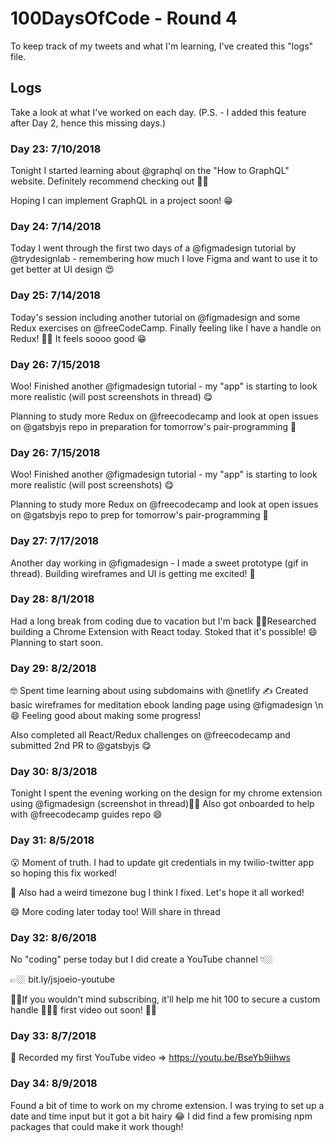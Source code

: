 # 100DaysOfCode - Round 4
To keep track of my tweets and what I'm learning, I've created this "logs" file.

## Logs
Take a look at what I've worked on each day. (P.S. - I added this feature after Day 2, hence this missing days.)

### Day 23: 7/10/2018
Tonight I started learning about @graphql on the "How to GraphQL" website. Definitely recommend checking out 👍🏼

Hoping I can implement GraphQL in a project soon! 😁
### Day 24: 7/14/2018
Today I went through the first two days of a @figmadesign tutorial by @trydesignlab - remembering how much I love Figma and want to use it to get better at UI design 😍
### Day 25: 7/14/2018
Today's session including another tutorial on @figmadesign and some Redux exercises on @freeCodeCamp. Finally feeling like I have a handle on Redux! 🙌🏼 It feels soooo good 😁
### Day 26: 7/15/2018
Woo! Finished another @figmadesign tutorial - my "app" is starting to look more realistic (will post screenshots in thread) 😋

Planning to study more Redux on @freecodecamp and look at open issues on @gatsbyjs repo in preparation for tomorrow's pair-programming 🕺
### Day 26: 7/15/2018
Woo! Finished another @figmadesign tutorial - my "app" is starting to look more realistic (will post screenshots) 😋

Planning to study more Redux on @freecodecamp and look at open issues on @gatsbyjs repo to prep for tomorrow's pair-programming 🕺
### Day 27: 7/17/2018
Another day working in @figmadesign - I made a sweet prototype (gif in thread).  Building wireframes and UI is getting me excited! 🕺

### Day 28: 8/1/2018
Had a long break from coding due to vacation but I'm back 🙌🏼Researched building a Chrome Extension with React today. Stoked that it's possible! 😄 Planning to start soon.

### Day 29: 8/2/2018
🤓 Spent time learning about using subdomains with @netlify ✍️ Created basic wireframes for meditation ebook landing page using @figmadesign \n😄 Feeling good about making some progress!

Also completed all React/Redux challenges on @freecodecamp and submitted 2nd PR to @gatsbyjs 😋

### Day 30: 8/3/2018
Tonight I spent the evening working on the design for my chrome extension using @figmadesign (screenshot in thread)🙌🏼 Also got onboarded to help with @freecodecamp guides repo 😄

### Day 31: 8/5/2018
😮 Moment of truth. I had to update git credentials in my twilio-twitter app so hoping this fix worked! 

📅 Also had a weird timezone bug I think I fixed. Let's hope it all worked!

😄 More coding later today too! Will share in thread 

### Day 32: 8/6/2018
No "coding" perse today but I did create a YouTube channel 👇🏼

👉🏼 bit.ly/jsjoeio-youtube 

☝🏼If you wouldn't mind subscribing, it'll help me hit 100 to secure a custom handle 🙏🏼😁 first video out soon! 🤞🏼
### Day 33: 8/7/2018
🙈 Recorded my first YouTube video => https://youtu.be/BseYb9iihws
### Day 34: 8/9/2018
Found a bit of time to work on my chrome extension. I was trying to set up a date and time input but it got a bit hairy 😂 I did find a few promising npm packages that could make it work though!